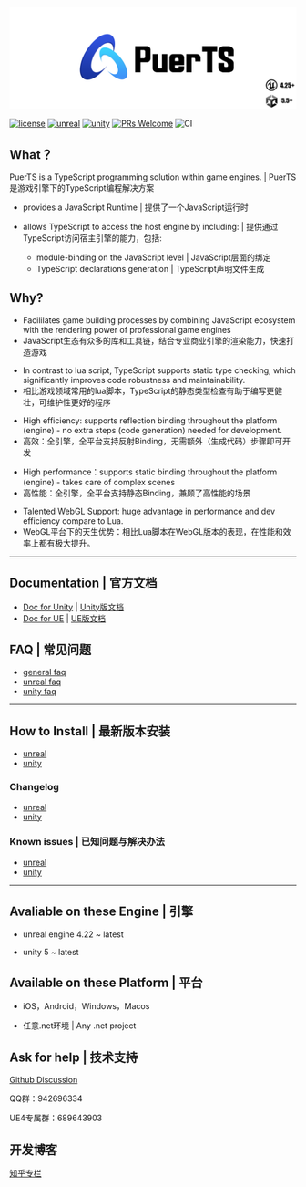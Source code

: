 ![Logo](./doc/pic/puerts_logo.png)

[![license](https://img.shields.io/badge/license-BSD_3_Clause-blue.svg)](https://github.com/Tencent/puerts/blob/master/LICENSE)
[![unreal](https://img.shields.io/badge/unreal-v1.0.2-blue.svg)](https://github.com/Tencent/puerts/releases/tag/Unreal_v1.0.2)
[![unity](https://img.shields.io/badge/unity-v1.3.8-blue.svg)](doc/unity/zhcn/install.md)
[![PRs Welcome](https://img.shields.io/badge/PRs-welcome-blue.svg)](https://github.com/Tencent/puerts/pulls)
![CI](https://github.com/Tencent/puerts/workflows/CI/badge.svg)

## What？
 
PuerTS is a TypeScript programming solution within game engines. | PuerTS是游戏引擎下的TypeScript编程解决方案
* provides a JavaScript Runtime | 提供了一个JavaScript运行时

* allows TypeScript to access the host engine by including: | 提供通过TypeScript访问宿主引擎的能力，包括:
  * module-binding on the JavaScript level | JavaScript层面的绑定
  * TypeScript declarations generation | TypeScript声明文件生成


## Why?

* Facililates game building processes by combining JavaScript ecosystem with the rendering power of professional game engines
* JavaScript生态有众多的库和工具链，结合专业商业引擎的渲染能力，快速打造游戏

> 

* In contrast to lua script, TypeScript supports static type checking, which significantly improves code robustness and maintainability.
* 相比游戏领域常用的lua脚本，TypeScript的静态类型检查有助于编写更健壮，可维护性更好的程序

> 

* High efficiency: supports reflection binding throughout the platform (engine) - no extra steps (code generation) needed for development.
* 高效：全引擎，全平台支持反射Binding，无需额外（生成代码）步骤即可开发

> 

* High performance：supports static binding throughout the platform (engine) - takes care of complex scenes
* 高性能：全引擎，全平台支持静态Binding，兼顾了高性能的场景

> 

* Talented WebGL Support: huge advantage in performance and dev efficiency compare to Lua.
* WebGL平台下的天生优势：相比Lua脚本在WebGL版本的表现，在性能和效率上都有极大提升。

---

## Documentation | 官方文档

* [Doc for Unity](https://puerts.github.io/unity/en/readme) | [Unity版文档](https://puerts.github.io/unity/zhcn/readme)
* [Doc for UE](https://puerts.github.io/unreal/en/readme) | [UE版文档](https://puerts.github.io/unreal/zhcn/readme)

## FAQ | 常见问题

* [general faq](doc/faq.md)
* [unreal faq](doc/unreal/zhcn/faq.md)
* [unity faq](doc/unity/zhcn/faq.md)

---

## How to Install | 最新版本安装

* [unreal](doc/unreal/zhcn/install.md)
* [unity](doc/unity/en/install.md)

### Changelog

* [unreal](doc/unreal/zhcn/changelog.md)
* [unity](doc/unity/zhcn/changelog.md)

### Known issues | 已知问题与解决办法

* [unreal](doc/unreal/zhcn/bugs.md)
* [unity](doc/unity/zhcn/bugs.md)

---

## Avaliable on these Engine | 引擎

* unreal engine 4.22 ~ latest

* unity 5 ~ latest

## Available on these Platform | 平台

* iOS，Android，Windows，Macos

* 任意.net环境 | Any .net project


## Ask for help | 技术支持

[Github Discussion](https://github.com/Tencent/puerts/discussions)

QQ群：942696334

UE4专属群：689643903

## 开发博客
[知乎专栏](https://www.zhihu.com/column/c_1355534112468402176)
